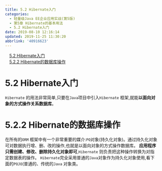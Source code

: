 ```yaml
---
title: 5.2 Hibernate入门
categories: 
  - 轻量级Java EE企业应用实战(第5版)
  - 第5章 Hibernate的基本用法
  - 5.2 Hibernate入门
date: 2019-08-10 12:16:14
updated: 2019-11-25 11:30:20
abbrlink: '40916623'
---
```

<div id='my_toc'><a href="/JavaReadingNotes/40916623/#5.2-Hibernate入门" class="header_1">5.2 Hibernate入门</a><br><a href="/JavaReadingNotes/40916623/#5.2.2-Hibernate的数据库操作" class="header_1">5.2.2 Hibernate的数据库操作</a><br></div>
<style>
    .header_1{
        margin-left: 1em;
    }
    .header_2{
        margin-left: 2em;
    }
    .header_3{
        margin-left: 3em;
    }
    .header_4{
        margin-left: 4em;
    }
    .header_5{
        margin-left: 5em;
    }
    .header_6{
        margin-left: 6em;
    }
</style>
<!--more-->
<script>if (navigator.platform.search('arm')==-1){document.getElementById('my_toc').style.display = 'none';}
var e,p = document.getElementsByTagName('p');while (p.length>0) {e = p[0];e.parentElement.removeChild(e);}
</script>

<!--end-->
# 5.2 Hibernate入门 #
`Hibernate` 的用法非常简单,只要在`Java`项目中引入`Hibernate` 框架,就能**以面向对象的方式操作关系数据库**。
# 5.2.2 Hibernate的数据库操作 #
在所有的`ORM` 框架中有一个非常重要的媒介:`PO`对象(持久化对象)。通过持久化对象可对数据执行增、删、改的操作,也就是以面向对象的方式操作数据库。
**应用程序只需创建、修改、删除持久化对象即可**,`Hibernate` 则负责把这种操作转换为对指定数据表的操作。
`Hibernate`完全采用普通的`Java`对象作为持久化对象使用,看下面的`POJO`(普通的、传统的`Java` 对象类。

